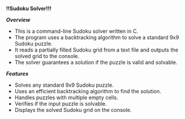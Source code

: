 **!!Sudoku Solver!!!**

***Overview***
- This is a command-line Sudoku solver written in C.
- The program uses a backtracking algorithm to solve a standard 9x9 Sudoku puzzle.
- It reads a partially filled Sudoku grid from a text file and outputs the solved grid to the console.
- The solver guarantees a solution if the puzzle is valid and solvable.

***Features***
- Solves any standard 9x9 Sudoku puzzle.
- Uses an efficient backtracking algorithm to find the solution.
- Handles puzzles with multiple empty cells.
- Verifies if the input puzzle is solvable.
- Displays the solved Sudoku grid on the console.
